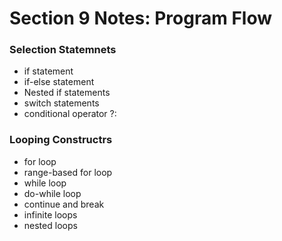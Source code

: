 # Section 9 Notes: Program Flow


### Selection Statemnets

* if statement
* if-else statement
* Nested if statements
* switch statements
* conditional operator ?:

### Looping Constructrs

* for loop
* range-based for loop
* while loop
* do-while loop
* continue and break
* infinite loops
* nested loops
